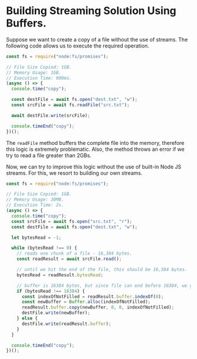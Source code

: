 # Building Streaming Solution Using Buffers.

Suppose we want to create a copy of a file without the use of streams. The following code allows us to execute the required operation.

```javascript
const fs = require("node:fs/promises");

// File Size Copied: 1GB.
// Memory Usage: 1GB.
// Execution Time: 900ms.
(async () => {
  console.time("copy");

  const destFile = await fs.open("dest.txt", "w");
  const srcFile = await fs.readFile("src.txt");

  await destFile.write(srcFile);

  console.timeEnd("copy");
})();
```

The `readFile` method buffers the complete file into the memory, therefore this logic is extremely problematic. Also, the method throws an error if we try to read a file greater than 2GBs.

Now, we can try to improve this logic without the use of built-in Node JS streams. For this, we resort to building our own streams.

```javascript
const fs = require("node:fs/promises");

// File Size Copied: 1GB.
// Memory Usage: 30MB.
// Execution Time: 2s.
(async () => {
  console.time("copy");
  const srcFile = await fs.open("src.txt", "r");
  const destFile = await fs.open("dest.txt", "w");

  let bytesRead = -1;

  while (bytesRead !== 0) {
    // reads one chunk of a file - 16,384 bytes.
    const readResult = await srcFile.read();

    // until we hit the end of the file, this should be 16,384 bytes.
    bytesRead = readResult.bytesRead;

    // buffer is 16384 bytes, but since file can end before 16384, we get zeros at the end which we need to filter.
    if (bytesRead !== 16384) {
      const indexOfNotFilled = readResult.buffer.indexOf(0);
      const newBuffer = Buffer.alloc(indexOfNotFilled);
      readResult.buffer.copy(newBuffer, 0, 0, indexOfNotFilled);
      destFile.write(newBuffer);
    } else {
      destFile.write(readResult.buffer);
    }
  }

  console.timeEnd("copy");
})();
```
